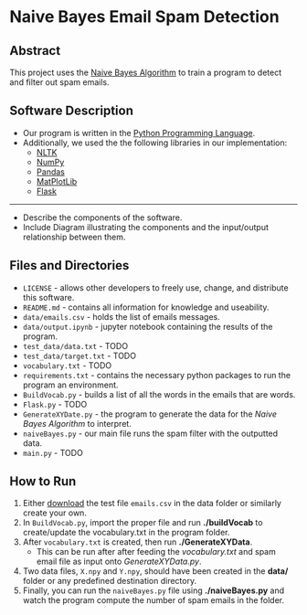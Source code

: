 # Naive Bayes Email Spam Detection

## Abstract
This project uses the [Naive Bayes Algorithm](https://en.wikipedia.org/wiki/Naive_Bayes_classifier) to train a program to detect and filter out spam emails.

## Software Description
- Our program is written in the [Python Programming Language](https://en.wikipedia.org/wiki/Python_(programming_language)).
- Additionally, we used the the following libraries in our implementation:
    * [NLTK](https://pypi.org/project/nltk/)
    * [NumPy](https://pypi.org/project/numpy/)
    * [Pandas](https://pypi.org/project/pandas/)
    * [MatPlotLib](https://pypi.org/project/matplotlib/)
    * [Flask](https://pypi.org/project/Flask/)
---
- Describe the components of the software.
- Include Diagram illustrating the components and the input/output relationship between them.

## Files and Directories
* `LICENSE` - allows other developers to freely use, change, and distribute this software.
* `README.md` - contains all information for knowledge and useability.
* `data/emails.csv` - holds the list of emails messages.
* `data/output.ipynb` - jupyter notebook containing the results of the program.
* `test_data/data.txt` - TODO
* `test_data/target.txt` - TODO
* `vocabulary.txt` - TODO
* `requirements.txt` - contains the necessary python packages to run the program an environment.
* `BuildVocab.py` - builds a list of all the words in the emails that are words.
* `Flask.py` -  TODO
* `GenerateXYDate.py` - the program to generate the data for the _Naive Bayes Algorithm_ to interpret.
* `naiveBayes.py` - our main file runs the spam filter with the outputted data.
* `main.py` - TODO

## How to Run
1. Either [download](https://www.kaggle.com/datasets/balaka18/email-spam-classification-dataset-csv) the test file `emails.csv` in the data folder or similarly create your own.
2. In `BuildVocab.py`, import the proper file and run **./buildVocab** to create/update the vocabulary.txt in the program folder.
3. After `vocabulary.txt` is created, then run **./GenerateXYData**.
    - This can be run after after feeding the _vocabulary.txt_ and spam email file as input onto _GenerateXYData.py_.
4. Two data files, `X.npy` and `Y.npy`, should have been created in the **data/** folder or any predefined destination directory.
5. Finally, you can run the `naiveBayes.py` file using **./naiveBayes.py** and watch the program compute the number of spam emails in the folder.
